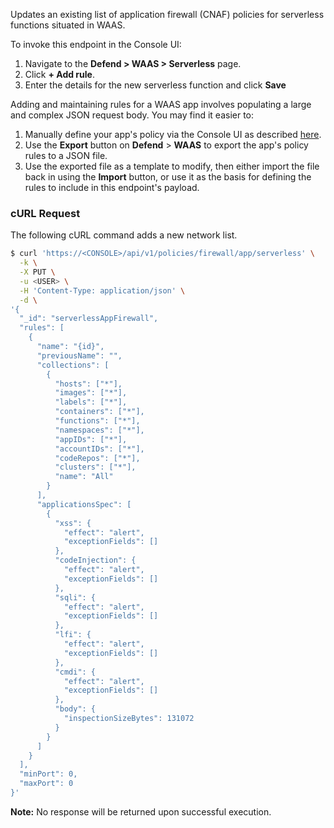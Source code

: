 Updates an existing list of application firewall (CNAF) policies for serverless functions situated in WAAS.

To invoke this endpoint in the Console UI:

1. Navigate to the **Defend > WAAS > Serverless** page.
2. Click **+ Add rule**.
3. Enter the details for the new serverless function and click **Save**

Adding and maintaining rules for a WAAS app involves populating a large and complex JSON request body.
You may find it easier to:

1. Manually define your app's policy via the Console UI as described [here](https://docs.twistlock.com/docs/compute_edition/waas/deploy_waas.html).
2. Use the **Export** button on **Defend** > **WAAS** to export the app's policy rules to a JSON file.
3. Use the exported file as a template to modify, then either import the file back in using the **Import** button, or use it as the basis for defining the rules to include in this endpoint's payload.

### cURL Request

The following cURL command adds a new network list.

```bash
$ curl 'https://<CONSOLE>/api/v1/policies/firewall/app/serverless' \
  -k \
  -X PUT \
  -u <USER> \
  -H 'Content-Type: application/json' \
  -d \
'{
  "_id": "serverlessAppFirewall",
  "rules": [
    {
      "name": "{id}",
      "previousName": "",
      "collections": [
        {
          "hosts": ["*"],
          "images": ["*"],
          "labels": ["*"],
          "containers": ["*"],
          "functions": ["*"],
          "namespaces": ["*"],
          "appIDs": ["*"],
          "accountIDs": ["*"],
          "codeRepos": ["*"],
          "clusters": ["*"],
          "name": "All"
        }
      ],
      "applicationsSpec": [
        {
          "xss": {
            "effect": "alert",
            "exceptionFields": []
          },
          "codeInjection": {
            "effect": "alert",
            "exceptionFields": []
          },
          "sqli": {
            "effect": "alert",
            "exceptionFields": []
          },
          "lfi": {
            "effect": "alert",
            "exceptionFields": []
          },
          "cmdi": {
            "effect": "alert",
            "exceptionFields": []
          },
          "body": {
            "inspectionSizeBytes": 131072
          }
        }
      ]
    }
  ],
  "minPort": 0,
  "maxPort": 0
}'
```

​**Note:** No response will be returned upon successful execution.
